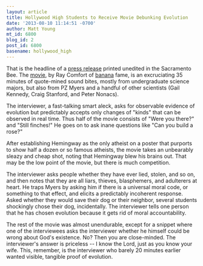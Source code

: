 ```yaml
---
layout: article
title: Hollywood High Students to Receive Movie Debunking Evolution
date: '2013-08-10 11:14:51 -0700'
author: Matt Young
mt_id: 6800
blog_id: 2
post_id: 6800
basename: hollywood_high
---
```

That is the headline of a [press release](http://www.sacbee.com/2013/08/09/5637694/hollywood-high-students-to-receive.html) printed unedited in the Sacramento Bee. The [movie](http://www.evolutionvsgod.com/), by Ray Comfort of [banana](http://www.youtube.com/watch?v=2z-OLG0KyR4&apos;s) fame, is an excruciating 35 minutes of quote-mined sound bites, mostly from undergraduate science majors, but also from PZ Myers and a handful of other scientists (Gail Kennedy, Craig Stanford, and Peter Nonacs).

The interviewer, a fast-talking smart aleck, asks for observable evidence of evolution but predictably accepts only changes of "kinds" that can be observed in real time. Thus half of the movie consists of "Were you there?" and "Still finches!" He goes on to ask inane questions like "Can you build a rose?"

After establishing Hemingway as the only atheist on a poster that purports to show half a dozen or so famous atheists, the movie takes an unbearably sleazy and cheap shot, noting that Hemingway blew his brains out. That may be the low point of the movie, but there is much competition.

The interviewer asks people whether they have ever lied, stolen, and so on, and then notes that they are all liars, thieves, blasphemers, and adulterers at heart. He traps Myers by asking him if there is a universal moral code, or something to that effect, and elicits a predictably incoherent response.  Asked whether they would save their dog or their neighbor, several students shockingly chose their dog, incidentally. The interviewer tells one person that he has chosen evolution because it gets rid of moral accountability.

The rest of the movie was almost unendurable, except for a snippet where one of the interviewees asks the interviewer whether he himself could be wrong about God's existence. No? Then you are close-minded. The interviewer's answer is priceless -- I know the Lord, just as you know your wife. This, remember, is the interviewer who barely 20 minutes earlier wanted visible, tangible proof of evolution.
